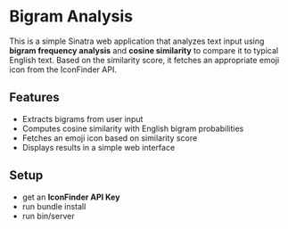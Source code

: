 # Bigram Analysis  

This is a simple Sinatra web application that analyzes text input using **bigram frequency analysis** and **cosine similarity** to compare it to typical English text. Based on the similarity score, it fetches an appropriate emoji icon from the IconFinder API.  

## Features  
- Extracts bigrams from user input  
- Computes cosine similarity with English bigram probabilities  
- Fetches an emoji icon based on similarity score  
- Displays results in a simple web interface  

## Setup
- get an **IconFinder API Key** 
- run bundle install 
- run bin/server
